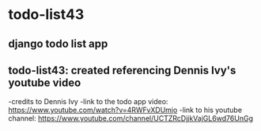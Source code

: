 # todo-list43
## django todo list app 
## todo-list43: created referencing Dennis Ivy's youtube video
-credits to Dennis Ivy
-link to the todo app video: https://www.youtube.com/watch?v=4RWFvXDUmjo
-link to his youtube channel: https://www.youtube.com/channel/UCTZRcDjjkVajGL6wd76UnGg

